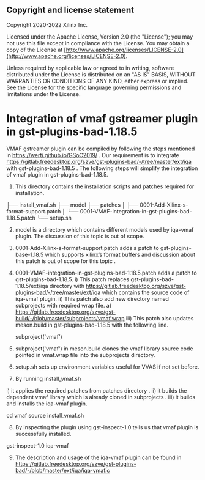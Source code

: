 ## Copyright and license statement
Copyright 2020-2022 Xilinx Inc.

Licensed under the Apache License, Version 2.0 (the "License"); you may not use this file except in compliance with the License. You may obtain a copy of the License at
[http://www.apache.org/licenses/LICENSE-2.0](http://www.apache.org/licenses/LICENSE-2.0).

Unless required by applicable law or agreed to in writing, software distributed under the License is distributed on an "AS IS" BASIS, WITHOUT WARRANTIES OR CONDITIONS OF ANY KIND, either express or implied. See the License for the specific language governing permissions and limitations under the License.

# Integration of vmaf gstreamer plugin in gst-plugins-bad-1.18.5

VMAF gstreamer plugin can be compiled by following the steps mentioned in https://werti.github.io/GSoC2019/ .  Our requirement is to integrate https://gitlab.freedesktop.org/szve/gst-plugins-bad/-/tree/master/ext/iqa  with gst-plugins-bad-1.18.5 . The following steps will simplify the integration of vmaf plugin in gst-plugins-bad-1.18.5.

1.	This directory contains the installation scripts and patches required for installation.

├── install_vmaf.sh
├── model
├── patches
│   ├── 0001-Add-Xilinx-s-format-support.patch
│   └── 0001-VMAF-integration-in-gst-plugins-bad-1.18.5.patch
└── setup.sh

2.	model is a directory which contains different models used by iqa-vmaf plugin. The discussion of this topic is out of scope.
3.	0001-Add-Xilinx-s-format-support.patch adds a patch to gst-plugins-base-1.18.5 which supports xilinx’s format buffers and discussion about this patch is out of scope for this topic .
4.	0001-VMAF-integration-in-gst-plugins-bad-1.18.5.patch adds a patch to gst-plugins-bad-1.18.5. i) This patch replaces gst-plugins-bad-1.18.5/ext/iqa directory with https://gitlab.freedesktop.org/szve/gst-plugins-bad/-/tree/master/ext/iqa which contains the source code of iqa-vmaf plugin.
ii) This patch also add new directory named subprojects with required wrap file. 
a)	https://gitlab.freedesktop.org/szve/gst-build/-/blob/master/subprojects/vmaf.wrap
iii) This patch also updates meson.build in gst-plugins-bad-1.18.5 with the following line.
     
      subproject('vmaf')


5.	subproject('vmaf') in meson.build clones the vmaf library source code  pointed in vmaf.wrap file into the subprojects directory.

6.	setup.sh sets up environment variables useful for VVAS if not set before.

7.	By running install_vmaf.sh

i)	it applies the required patches from patches directory .
ii)	it builds the dependent vmaf library which is already cloned in subprojects .
iii)	it builds and installs the iqa-vmaf plugin.

cd vmaf
source install_vmaf.sh

8.	By inspecting the plugin using gst-inspect-1.0 tells us that vmaf plugin is successfully installed.

gst-inspect-1.0 iqa-vmaf

9.	The description and usage  of the iqa-vmaf plugin can be found in https://gitlab.freedesktop.org/szve/gst-plugins-bad/-/blob/master/ext/iqa/iqa-vmaf.c







